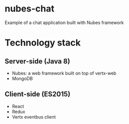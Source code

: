 # nubes-chat
Example of a chat application built with Nubes framework

# Technology stack

## Server-side (Java 8)

* Nubes: a web framework built on top of vertx-web
* MongoDB

## Client-side (ES2015)

* React
* Redux
* Vertx eventbus client
